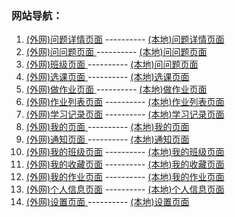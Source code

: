 ### 网站导航：
1. 	[(外网)问题详情页面](https://h5.qingkequn.com/answer-details.html)		----------  [(本地)问题详情页面](http://192.168.0.101:3000/answer-details.html) <br>
2. 	[(外网)问问题页面  ](https://h5.qingkequn.com/answer-ques.html)				----------  [(本地)问问题页面  ](http://192.168.0.101:3000/answer-ques.html) <br>
3. 	[(外网)班级页面    ](https://h5.qingkequn.com/class.html) 						----------  [(本地)问问题页面  ](http://192.168.0.101:3000/class.html) <br>
4. 	[(外网)选课页面    ](https://h5.qingkequn.com/course-selection.html)	----------  [(本地)选课页面    ](http://192.168.0.101:3000/course-selection.html) <br>
5. 	[(外网)做作业页面  ](https://h5.qingkequn.com/doing-homework.html)		----------  [(本地)做作业页面  ](http://192.168.0.101:3000/doing-homework.html) <br>
6. 	[(外网)作业列表页面](https://h5.qingkequn.com/homework-list.html)	  	----------  [(本地)作业列表页面](http://192.168.0.101:3000/homework-list.html) <br>
7. 	[(外网)学习记录页面](https://h5.qingkequn.com/learn-record.html) 			----------  [(本地)学习记录页面](http://192.168.0.101:3000/learn-record.html) <br>
8. 	[(外网)我的页面    ](https://h5.qingkequn.com/mine.html)						  ----------  [(本地)我的页面    ](http://192.168.0.101:3000/mine.html) <br>
9. 	[(外网)通知页面    ](https://h5.qingkequn.com/msg.html)						  	----------  [(本地)通知页面    ](http://192.168.0.101:3000/msg.html) <br>
10. [(外网)我的班级页面](https://h5.qingkequn.com/my-class.html) 					----------  [(本地)我的班级页面](http://192.168.0.101:3000/my-class.html) <br>
11. [(外网)我的收藏页面](https://h5.qingkequn.com/my-collection.html) 		----------  [(本地)我的收藏页面](http://192.168.0.101:3000/my-collection.html) <br>
12. [(外网)我的作业页面](https://h5.qingkequn.com/my-homework.html) 			----------  [(本地)我的作业页面](http://192.168.0.101:3000/my-homework.html) <br>
13. [(外网)个人信息页面](https://h5.qingkequn.com/personal-info.html) 		----------  [(本地)个人信息页面](http://192.168.0.101:3000/personal-info.html) <br>
14. [(外网)设置页面    ](https://h5.qingkequn.com/setting.html)						----------  [(本地)设置页面    ](http://192.168.0.101:3000/setting.html) <br>


